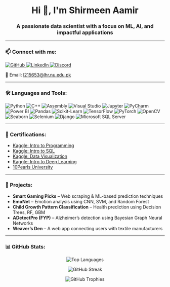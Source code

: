 <h1 align="center">Hi 👋, I'm Shirmeen Aamir</h1>
<h3 align="center">A passionate data scientist with a focus on ML, AI, and impactful applications</h3>

---

### 📫 Connect with me:

<p align="left">
  <a href="https://github.com/shirmeenaamir" target="_blank">
    <img src="https://img.shields.io/badge/GitHub-100000?style=for-the-badge&logo=github&logoColor=white" alt="GitHub">
  </a>
  <a href="https://www.linkedin.com/in/shirmeen-amir-35ab81264" target="_blank">
    <img src="https://img.shields.io/badge/LinkedIn-0077B5?style=for-the-badge&logo=linkedin&logoColor=white" alt="LinkedIn">
  </a>
  <a href="https://discord.com/channels/@me" target="_blank">
    <img src="https://img.shields.io/badge/Discord-7289DA?style=for-the-badge&logo=discord&logoColor=white" alt="Discord">
  </a>
</p>

📧 Email: l215653@lhr.nu.edu.pk

---

### 🛠️ Languages and Tools:

<p align="left">
  <img src="https://img.shields.io/badge/Python-14354C?style=for-the-badge&logo=python&logoColor=white" alt="Python">
  <img src="https://img.shields.io/badge/C++-00599C?style=for-the-badge&logo=c%2B%2B&logoColor=white" alt="C++">
  <img src="https://img.shields.io/badge/Assembly-555555?style=for-the-badge&logo=gnuassembly&logoColor=white" alt="Assembly">
  <img src="https://img.shields.io/badge/Visual%20Studio-5C2D91?style=for-the-badge&logo=visual-studio&logoColor=white" alt="Visual Studio">
  <img src="https://img.shields.io/badge/Jupyter-F37626?style=for-the-badge&logo=jupyter&logoColor=white" alt="Jupyter">
  <img src="https://img.shields.io/badge/PyCharm-000000?style=for-the-badge&logo=pycharm&logoColor=white" alt="PyCharm">
  <img src="https://img.shields.io/badge/Power%20BI-F2C811?style=for-the-badge&logo=power-bi&logoColor=white" alt="Power BI">
  <img src="https://img.shields.io/badge/Pandas-150458?style=for-the-badge&logo=pandas&logoColor=white" alt="Pandas">
  <img src="https://img.shields.io/badge/Scikit--Learn-F7931E?style=for-the-badge&logo=scikit-learn&logoColor=white" alt="Scikit-Learn">
  <img src="https://img.shields.io/badge/TensorFlow-FF6F00?style=for-the-badge&logo=tensorflow&logoColor=white" alt="TensorFlow">
  <img src="https://img.shields.io/badge/PyTorch-EE4C2C?style=for-the-badge&logo=pytorch&logoColor=white" alt="PyTorch">
  <img src="https://img.shields.io/badge/OpenCV-5C3EE8?style=for-the-badge&logo=opencv&logoColor=white" alt="OpenCV">
  <img src="https://img.shields.io/badge/Seaborn-3776AB?style=for-the-badge&logo=python&logoColor=white" alt="Seaborn">
  <img src="https://img.shields.io/badge/Selenium-43B02A?style=for-the-badge&logo=selenium&logoColor=white" alt="Selenium">
  <img src="https://img.shields.io/badge/Django-092E20?style=for-the-badge&logo=django&logoColor=white" alt="Django">
  <img src="https://img.shields.io/badge/Microsoft%20SQL%20Server-CC2927?style=for-the-badge&logo=microsoft-sql-server&logoColor=white" alt="Microsoft SQL Server">
</p>

---

### 📜 Certifications:

- [Kaggle: Intro to Programming](https://www.kaggle.com/learn/certification/shirmeenaamir/intro-to-programming)
- [Kaggle: Intro to SQL](https://www.kaggle.com/learn/certification/shirmeenaamir/intro-to-sql)
- [Kaggle: Data Visualization](https://www.kaggle.com/learn/certification/shirmeenaamir/data-visualization)
- [Kaggle: Intro to Deep Learning](https://www.kaggle.com/learn/certification/shirmeenaamir/intro-to-deep-learning)
- [10Pearls University](https://10pearlsuniversity.org/view-certificate/?cid=10PUC-6efc0be387dc98490e8a7165e27cedd46c33724bea620f84195311403)

---

### 💼 Projects:

- **Smart Gaming Picks** – Web scraping & ML-based prediction techniques
- **EmoNet** – Emotion analysis using CNN, SVM, and Random Forest
- **Child Growth Pattern Classification** – Health prediction using Decision Trees, RF, GBM
- **ADetectPro (FYP)** – Alzheimer’s detection using Bayesian Graph Neural Networks
- **Weaver’s Den** – A web app connecting users with textile manufacturers

---

### 📊 GitHub Stats:

<p align="center">
  <img src="https://github-readme-stats.vercel.app/api/top-langs?username=shirmeenaamir&show_icons=true&locale=en&layout=compact&bg_color=2f4f4f&text_color=ffffff&title_color=ffffff&icon_color=ffffff" alt="Top Languages">
</p>

<p align="center">
  <img src="https://github-readme-streak-stats.herokuapp.com/?user=Shirmeen&background=2f4f4f&currStreakNum=ffffff&sideNums=ffffff&currStreakLabel=ffffff&sideLabels=ffffff&dates=ffffff&stroke=ffffff&ring=ffffff&fire=ffffff" alt="GitHub Streak">
</p>

<p align="center">
  <img src="https://github-profile-trophy.vercel.app/?username=Shirmeen&theme=onedark" alt="GitHub Trophies">
</p>
